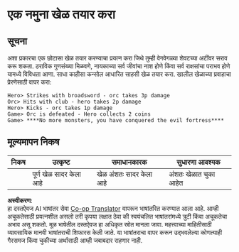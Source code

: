 <!--
CO_OP_TRANSLATOR_METADATA:
{
  "original_hash": "24201cf428c7edba1ccec2a78a0dd8f8",
  "translation_date": "2025-08-25T22:38:13+00:00",
  "source_file": "6-space-game/6-end-condition/assignment.md",
  "language_code": "mr"
}
-->
# एक नमुना खेळ तयार करा

## सूचना

अशा प्रकारचा एक छोटासा खेळ तयार करण्याचा प्रयत्न करा जिथे तुम्ही वेगवेगळ्या शेवटच्या अटींवर सराव करू शकता. ठराविक गुणसंख्या मिळवणे, नायकाच्या सर्व जीवांचा नाश होणे किंवा सर्व राक्षसांचा पराभव होणे यामध्ये विविधता आणा. साधा काहीसा कन्सोल आधारित साहसी खेळ तयार करा. खालील खेळाच्या प्रवाहाचा प्रेरणेसाठी वापर करा:

```
Hero> Strikes with broadsword - orc takes 3p damage
Orc> Hits with club - hero takes 2p damage
Hero> Kicks - orc takes 1p damage
Game> Orc is defeated - Hero collects 2 coins
Game> ****No more monsters, you have conquered the evil fortress****
```

## मूल्यमापन निकष

| निकष      | उत्कृष्ट               | समाधानकारक               | सुधारणा आवश्यक            |
| --------- | ---------------------- | ------------------------- | -------------------------- |
|           | पूर्ण खेळ सादर केला आहे | खेळ अंशतः सादर केला आहे  | अंशतः खेळात चुका आहेत    |

**अस्वीकरण**:  
हा दस्तऐवज AI भाषांतर सेवा [Co-op Translator](https://github.com/Azure/co-op-translator) वापरून भाषांतरित करण्यात आला आहे. आम्ही अचूकतेसाठी प्रयत्नशील असलो तरी कृपया लक्षात ठेवा की स्वयंचलित भाषांतरांमध्ये त्रुटी किंवा अचूकतेचा अभाव असू शकतो. मूळ भाषेतील दस्तऐवज हा अधिकृत स्रोत मानला जावा. महत्त्वाच्या माहितीसाठी व्यावसायिक मानवी भाषांतराची शिफारस केली जाते. या भाषांतराचा वापर करून उद्भवलेल्या कोणत्याही गैरसमज किंवा चुकीच्या अर्थासाठी आम्ही जबाबदार राहणार नाही.